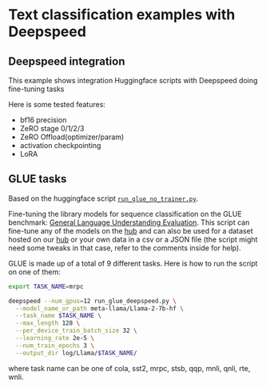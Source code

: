 <!---
Copyright 2020 The HuggingFace Team. All rights reserved.

Licensed under the Apache License, Version 2.0 (the "License");
you may not use this file except in compliance with the License.
You may obtain a copy of the License at

    http://www.apache.org/licenses/LICENSE-2.0

Unless required by applicable law or agreed to in writing, software
distributed under the License is distributed on an "AS IS" BASIS,
WITHOUT WARRANTIES OR CONDITIONS OF ANY KIND, either express or implied.
See the License for the specific language governing permissions and
limitations under the License.
-->

# Text classification examples with Deepspeed

## Deepspeed integration

This example shows integration Huggingface scripts with Deepspeed doing fine-tuning tasks

Here is some tested features:

* bf16 precision
* ZeRO stage 0/1/2/3
* ZeRO Offload(optimizer/param)
* activation checkpointing
* LoRA

## GLUE tasks

Based on the huggingface script [`run_glue_no_trainer.py`](https://github.com/huggingface/transformers/blob/main/examples/pytorch/text-classification/run_glue_no_trainer.py).

Fine-tuning the library models for sequence classification on the GLUE benchmark: [General Language Understanding
Evaluation](https://gluebenchmark.com/). This script can fine-tune any of the models on the [hub](https://huggingface.co/models)
and can also be used for a dataset hosted on our [hub](https://huggingface.co/datasets) or your own data in a csv or a JSON file
(the script might need some tweaks in that case, refer to the comments inside for help).

GLUE is made up of a total of 9 different tasks. Here is how to run the script on one of them:

```bash
export TASK_NAME=mrpc

deepspeed --num_gpus=12 run_glue_deepspeed.py \
  --model_name_or_path meta-llama/Llama-2-7b-hf \
  --task_name $TASK_NAME \
  --max_length 128 \
  --per_device_train_batch_size 32 \
  --learning_rate 2e-5 \
  --num_train_epochs 3 \
  --output_dir log/Llama/$TASK_NAME/
```
where task name can be one of cola, sst2, mrpc, stsb, qqp, mnli, qnli, rte, wnli.






